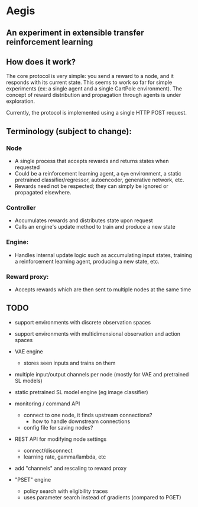# Aegis

## An experiment in extensible transfer reinforcement learning

## How does it work?
The core protocol is very simple: you send a reward to a node, and it responds with its current state.
This seems to work so far for simple experiments (ex: a single agent and a single CartPole environment).
The concept of reward distribution and propagation through agents is under exploration.

Currently, the protocol is implemented using a single HTTP POST request.

## Terminology (subject to change):
### Node
* A single process that accepts rewards and returns states when requested
* Could be a reinforcement learning agent, a `Gym` environment, a static pretrained classifier/regressor, autoencoder, generative network, etc.
* Rewards need not be respected; they can simply be ignored or propagated elsewhere.

### Controller
* Accumulates rewards and distributes state upon request
* Calls an engine's update method to train and produce a new state

### Engine:
* Handles internal update logic such as accumulating input states, training a reinforcement learning agent, producing a new state, etc.

### Reward proxy:
* Accepts rewards which are then sent to multiple nodes at the same time

## TODO
* support environments with discrete observation spaces

* support environments with multidimensional observation and action spaces

* VAE engine
  * stores seen inputs and trains on them

* multiple input/output channels per node (mostly for VAE and pretrained SL models)

* static pretrained SL model engine (eg image classifier)

* monitoring / command API
  * connect to one node, it finds upstream connections?
    * how to handle downstream connections
  * config file for saving nodes?

* REST API for modifying node settings
  * connect/disconnect
  * learning rate, gamma/lambda, etc

* add "channels" and rescaling to reward proxy

* "PSET" engine
  * policy search with eligibility traces
  * uses parameter search instead of gradients (compared to PGET)

